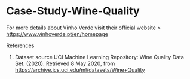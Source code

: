 # Case-Study-Wine-Quality

For more details about Vinho Verde visit their official website > https://www.vinhoverde.pt/en/homepage

References
1) Dataset source 
UCI Machine Learning Repository: Wine Quality Data Set. (2020). Retrieved 8 May 2020, from https://archive.ics.uci.edu/ml/datasets/Wine+Quality
